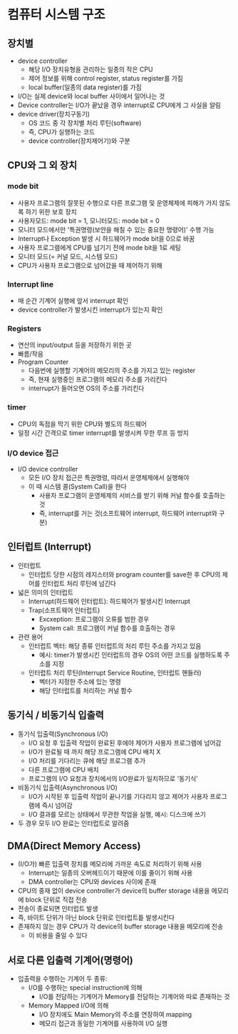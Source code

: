 # 컴퓨터 시스템 구조
## 장치별
  - device controller
    - 해당 I/O 장치유형을 관리하는 일종의 작은 CPU
    - 제어 정보를 위해 control register, status register를 가짐
    - local buffer(일종의 data register)를 가짐
  - I/O는 실제 device와 local buffer 사이에서 일어나는 것
  - Device controller는 I/O가 끝났을 경우 interrupt로 CPU에게 그 사실을 알림
  - device driver(장치구동기)
    - OS 코드 중 각 장치별 처리 루틴(software)
    - 즉, CPU가 실행하는 코드
    - device controller(장치제어기)와 구분

## CPU와 그 외 장치
### mode bit
- 사용자 프로그램의 잘못된 수행으로 다른 프로그램 및 운영체제에 피해가 가지 않도록 하기 위한 보호 장치
- 사용자모드: mode bit = 1, 모니터모드: mode bit = 0
- 모니터 모드에서만 '특권명령(보안을 해칠 수 있는 중요한 명령어)' 수행 가능
- Interrupt나 Exception 발생 시 하드웨어가 mode bit을 0으로 바꿈
- 사용자 프로그램에게 CPU를 넘기기 전에 mode bit을 1로 세팅
- 모니터 모드(= 커널 모드, 시스템 모드)
- CPU가 사용자 프로그램으로 넘어갔을 때 제어하기 위해
### Interrupt line
- 매 순간 기계어 실행에 앞서 interrupt 확인
- device controller가 발생시킨 interrupt가 있는지 확인
### Registers
- 연산의 input/output 등을 저장하기 위한 곳
- 빠름/작음
- Program Counter
  - 다음번에 실행할 기계어의 메모리의 주소를 가지고 있는 register
  - 즉, 현재 실행중인 프로그램의 메모리 주소를 가리킨다
  - interrupt가 들어오면 OS의 주소를 가리킨다
### timer
- CPU의 독점을 막기 위한 CPU와 별도의 하드웨어
- 일정 시간 간격으로 timer interrupt를 발생시켜 무한 루프 등 방지
### I/O device 접근
- I/O device controller
  - 모든 I/O 장치 접근은 특권명령, 따라서 운영체제에서 실행해야
  - 이 때 시스템 콜(System Call)을 한다
    - 사용자 프로그램이 운영체제의 서비스를 받기 위해 커널 함수를 호출하는 것
    - 즉, interrupt를 거는 것(소프트웨어 interrupt, 하드웨어 interrupt와 구분)

## 인터럽트 (Interrupt)
- 인터럽트
  - 인터럽트 당한 시점의 레지스터와 program counter를 save한 후 CPU의 제어를 인터럽트 처리 루틴에 넘긴다
- 넓은 의미의 인터럽트
  - Interrupt(하드웨어 인터럽트): 하드웨어가 발생시킨 Interrupt
  - Trap(소프트웨어 인터럽트)
    - Excxeption: 프로그램이 오류를 범한 경우
    - System call: 프로그램이 커널 함수를 호출하는 경우
- 관련 용어
  - 인터럽트 벡터: 해당 종류 인터럽트의 처리 루틴 주소를 가지고 있음
    - 예시: timer가 발생시킨 인터럽트의 경우 OS의 어떤 코드를 실행하도록 주소를 지정
  - 인터럽트 처리 루틴(Interrupt Service Routine, 인터럽트 핸들러)
    - 벡터가 지정한 주소에 있는 명령
    - 해당 인터럽트를 처리하는 커널 함수

## 동기식 / 비동기식 입출력
- 동기식 입출력(Synchronous I/O)
  - I/O 요청 후 입출력 작업이 완료된 후에야 제어가 사용자 프로그램에 넘어감
  - I/O가 완료될 때 까지 해당 프로그램에 CPU 배치 X
  - I/O 처리를 기다리는 큐에 해당 프로그램 추가
  - 다른 프로그램에 CPU 배치
  - 프로그램의 I/O 요청과 장치에서의 I/O완료가 일치하므로 '동기식'
- 비동기식 입출력(Asynchronous I/O)
  - I/O가 시작된 후 입출력 작업이 끝나기를 기다리지 않고 제어가 사용자 프로그램에 즉시 넘어감
  - I/O 결과를 모르는 상태에서 무관한 작업을 실행, 예시: 디스크에 쓰기
- 두 경우 모두 I/O 완료는 인터럽트로 알려줌

## DMA(Direct Memory Access)
- (I/O가) 빠른 입출력 장치를 메모리에 가까운 속도로 처리하기 위해 사용
  - Interrupt는 일종의 오버헤드이기 때문에 이를 줄이기 위해 사용
  - DMA controller는 CPU와 devices 사이에 존재
- CPU의 중재 없이 device controller가 device의 buffer storage 내용을 메모리에 block 단위로 직접 전송
- 전송이 종료되면 인터럽트 발생
- 즉, 바이트 단위가 아닌 block 단위로 인터럽트틑 발생시킨다
- 존재하지 않는 경우 CPU가 각 device의 buffer storage 내용을 메모리에 전송
  - 이 비용을 줄일 수 있다

## 서로 다른 입출력 기계어(명령어)
- 입출력을 수행하는 기계어 두 종류:
  - I/O를 수행하는 special instruction에 의해
    - I/O를 전담하는 기계어가 Memory를 전담하는 기계어와 따로 존재하는 것
  - Memory Mapped I/O에 의해
    - I/O 장치에도 Main Memory의 주소를 연장하여 mapping
    - 메모리 접근과 동일한 기계어를 사용하여 I/O 실행
